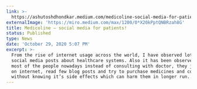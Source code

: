 ```yaml
---
link: >-
  https://ashutoshdhondkar.medium.com/medicoline-social-media-for-patients-ad98eba8f9c3
externalImage: 'https://miro.medium.com/max/1200/0*X20kPptQNBRzah8G'
title: Medicoline — social media for patients!
status: Published
type: News
date: 'October 29, 2020 5:07 PM'
excerpt: >-
  From the rise of internet usage across the world, I have observed lot of fake
  social media posts about healthcare systems. Also it has been observed that
  most of the people nowadays instead of consulting with doctor, they just surf
  on internet, read few blog posts and try to purchase medicines and consume it
  without knowing it’s side effects which can harm them in longer run.
---
```


